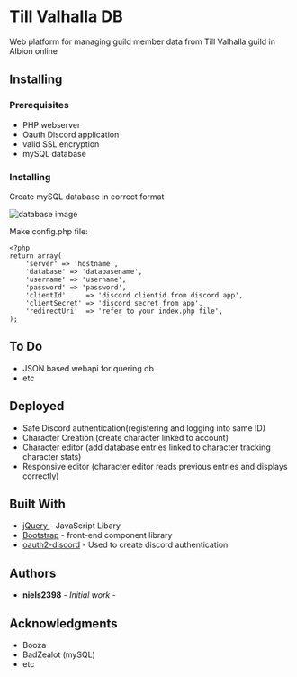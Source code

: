 # Till Valhalla DB

Web platform for managing guild member data from Till Valhalla guild in Albion online

## Installing

### Prerequisites

* PHP webserver
* Oauth Discord application
* valid SSL encryption
* mySQL database


### Installing

Create mySQL database in correct format

![database image](https://d3vv6lp55qjaqc.cloudfront.net/items/0A3k132t1S2X1p3m340B/Image%202017-09-04%20at%205.51.41%20PM.png?X-CloudApp-Visitor-Id=2299709&v=8ce90320)


Make config.php file:
```
<?php
return array(
    'server' => 'hostname',
    'database' => 'databasename',
    'username' => 'username',
    'password' => 'password',
    'clientId'     => 'discord clientid from discord app',
    'clientSecret' => 'discord secret from app',
    'redirectUri'  => 'refer to your index.php file',
);
```

## To Do

* JSON based webapi for quering db
* etc

## Deployed

* Safe Discord authentication(registering and logging into same ID)
* Character Creation (create character linked to account)
* Character editor (add database entries linked to character tracking character stats)
* Responsive editor (character editor reads previous entries and displays correctly)

## Built With

* [jQuery ](https://jquery.com/) - JavaScript Libary
* [Bootstrap](http://getbootstrap.com/) - front-end component library
* [oauth2-discord](https://github.com/teamreflex/oauth2-discord) - Used to create discord authentication

## Authors

* **niels2398** - *Initial work* -

## Acknowledgments

* Booza
* BadZealot (mySQL)
* etc
